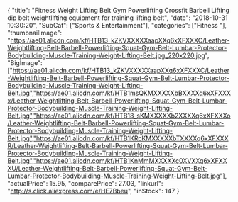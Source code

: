 {
	"title": "Fitness Weight Lifting Belt Gym Powerlifting Crossfit Barbell Lifting dip belt weightlifting equipment for training lifting belt",
	"date": "2018-10-31 10:30:20",
	"SubCat": ["Sports & Entertainment"],
	"categories": ["Fitness "],
	"thumbnailImage": "https://ae01.alicdn.com/kf/HTB13_kZKVXXXXXaapXXq6xXFXXXC/Leather-Weightlifting-Belt-Barbell-Powerlifting-Squat-Gym-Belt-Lumbar-Protector-Bodybuilding-Muscle-Training-Weight-Lifting-Belt.jpg_220x220.jpg",
	"BigImage": ["https://ae01.alicdn.com/kf/HTB13_kZKVXXXXXaapXXq6xXFXXXC/Leather-Weightlifting-Belt-Barbell-Powerlifting-Squat-Gym-Belt-Lumbar-Protector-Bodybuilding-Muscle-Training-Weight-Lifting-Belt.jpg","https://ae01.alicdn.com/kf/HTB1msQKMXXXXXbBXXXXq6xXFXXXx/Leather-Weightlifting-Belt-Barbell-Powerlifting-Squat-Gym-Belt-Lumbar-Protector-Bodybuilding-Muscle-Training-Weight-Lifting-Belt.jpg","https://ae01.alicdn.com/kf/HTB18_sKMXXXXXb2XXXXq6xXFXXXo/Leather-Weightlifting-Belt-Barbell-Powerlifting-Squat-Gym-Belt-Lumbar-Protector-Bodybuilding-Muscle-Training-Weight-Lifting-Belt.jpg","https://ae01.alicdn.com/kf/HTB1KRcKMXXXXXbTXXXXq6xXFXXXR/Leather-Weightlifting-Belt-Barbell-Powerlifting-Squat-Gym-Belt-Lumbar-Protector-Bodybuilding-Muscle-Training-Weight-Lifting-Belt.jpg","https://ae01.alicdn.com/kf/HTB1KnMmMXXXXXc0XVXXq6xXFXXXU/Leather-Weightlifting-Belt-Barbell-Powerlifting-Squat-Gym-Belt-Lumbar-Protector-Bodybuilding-Muscle-Training-Weight-Lifting-Belt.jpg"],
	"actualPrice": 15.95,
	"comparePrice": 27.03,
	"linkurl": "http://s.click.aliexpress.com/e/HE7Bbeu",
	"inStock": 147
}
